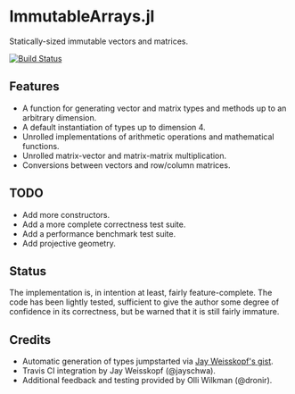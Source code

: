 # ImmutableArrays.jl

Statically-sized immutable vectors and matrices.

[![Build Status](https://travis-ci.org/twadleigh/ImmutableArrays.jl.png?branch=master)](https://travis-ci.org/twadleigh/ImmutableArrays.jl)

## Features

- A function for generating vector and matrix types and methods up to
  an arbitrary dimension.
- A default instantiation of types up to dimension 4.
- Unrolled implementations of arithmetic operations 
  and mathematical functions.
- Unrolled matrix-vector and matrix-matrix multiplication.
- Conversions between vectors and row/column matrices.


## TODO

- Add more constructors.
- Add a more complete correctness test suite.
- Add a performance benchmark test suite.
- Add projective geometry.


## Status

The implementation is, in intention at least, fairly feature-complete.
The code has been lightly tested,
sufficient to give the author some degree of confidence in its correctness, 
but be warned that it is still fairly immature.


## Credits

- Automatic generation of types jumpstarted via 
  [Jay Weisskopf's gist](https://gist.github.com/jayschwa/5250636).
- Travis CI integration by Jay Weisskopf (@jayschwa).
- Additional feedback and testing provided by Olli Wilkman (@dronir).
